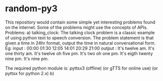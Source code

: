 # random-py3
This repository would contain some simple yet interesting problems found on the internet.
Some of the problems might use the concepts of APIs.
Problems:
a) talking_clock:
  The talking clock problem is a classic example of using python text to speech conversion.
  The problem statement is that given a time in 24hr format, output the time in natural conversational form.
  Eg: input : 00:00
              01:30
              12:05
              14:01
              20:29
              21:00
      output :  It's twelve am.
                It's one thirty am.
                It's twelve oh five pm.
                It's two oh one pm.
                It's eigth twenty nine pm.
                It's nine pm.
                
 The required python module is: pyttsx3 (offline) (or gTTS for online use) (or pyttsx for python 2.x)
 b) 
